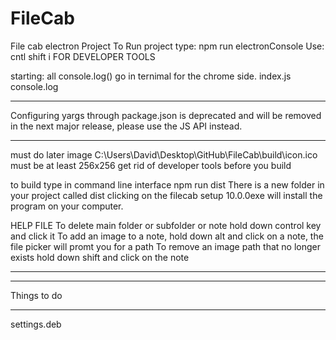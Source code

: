 # FileCab

File cab electron Project
To Run project type: npm run electronConsole
Use: cntl shift i FOR DEVELOPER TOOLS

starting: all console.log() go in ternimal for the chrome side. index.js console.log

---

Configuring yargs through package.json is deprecated and will be removed in the next major release, please use the JS API instead.

---

must do later
image C:\Users\David\Desktop\GitHub\FileCab\build\icon.ico must be at least 256x256
get rid of developer tools before you build

to build
type in command line interface
npm run dist
There is a new folder in your project called dist
clicking on the filecab setup 10.0.0exe will install the program on your computer.

HELP FILE
To delete main folder or subfolder or note hold down control key and click it
To add an image to a note, hold down alt and click on a note, the file picker will promt you for a path
To remove an image path that no longer exists hold down shift and click on the note

---

---

Things to do

---

settings.deb
